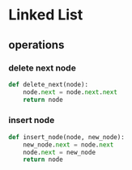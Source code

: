 # Linked List

## operations

### delete next node

```py
def delete_next(node):
    node.next = node.next.next
    return node
```

### insert node

```py
def insert_node(node, new_node):
    new_node.next = node.next
    node.next = new_node
    return node
```
